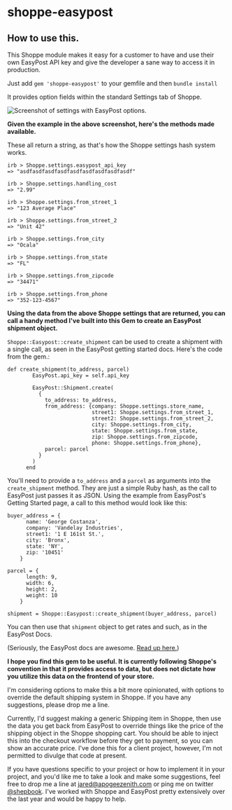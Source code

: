 # shoppe-easypost

## How to use this.

This Shoppe module makes it easy for a customer to have and use their own EasyPost API key and give the developer a sane way to access it in production.

Just add ```gem 'shoppe-easypost'``` to your gemfile and then ```bundle install```

It provides option fields within the standard Settings tab of Shoppe.

![Screenshot of settings with EasyPost options.](/../screenshots/screenshots/menu.png?raw=true "Screenshot showing EasyPost settings in Shoppe.")

**Given the example in the above screenshot, here's the methods made available.**

These all return a string, as that's how the Shoppe settings hash system works.

```
irb > Shoppe.settings.easypost_api_key
=> "asdfasdfasdfasdfasdfasdfasdfasdfasdf"

irb > Shoppe.settings.handling_cost
=> "2.99"

irb > Shoppe.settings.from_street_1
=> "123 Average Place"

irb > Shoppe.settings.from_street_2
=> "Unit 42"

irb > Shoppe.settings.from_city
=> "Ocala"

irb > Shoppe.settings.from_state
=> "FL"

irb > Shoppe.settings.from_zipcode
=> "34471"

irb > Shoppe.settings.from_phone
=> "352-123-4567"
```

**Using the data from the above Shoppe settings that are returned, you can call a handy method I've built into this Gem to create an EasyPost shipment object.**

```Shoppe::Easypost::create_shipment``` can be used to create a shipment with a single call, as seen in the EasyPost getting started docs. Here's the code from the gem.:

```
def create_shipment(to_address, parcel)
        EasyPost.api_key = self.api_key

        EasyPost::Shipment.create(
          {
            to_address: to_address,
            from_address: {company: Shoppe.settings.store_name,
                           street1: Shoppe.settings.from_street_1,
                           street2: Shoppe.settings.from_street_2,
                           city: Shoppe.settings.from_city,
                           state: Shoppe.settings.from_state,
                           zip: Shoppe.settings.from_zipcode,
                           phone: Shoppe.settings.from_phone},
            parcel: parcel
          }
        )
      end
```

You'll need to provide a ```to_address``` and a ```parcel``` as arguments into the ```create_shipment``` method. They are just a simple Ruby hash, as the call to EasyPost just passes it as JSON. Using the example from EasyPost's Getting Started page, a call to this method would look like this:

```
buyer_address = {
      name: 'George Costanza',
      company: 'Vandelay Industries',
      street1: '1 E 161st St.',
      city: 'Bronx',
      state: 'NY',
      zip: '10451'
    }

parcel = {
      length: 9,
      width: 6,
      height: 2,
      weight: 10
    }

shipment = Shoppe::Easypost::create_shipment(buyer_address, parcel)
```

You can then use that ```shipment``` object to get rates and such, as in the EasyPost Docs.

(Seriously, the EasyPost docs are awesome. [Read up here.](https://www.easypost.com/getting-started?lang=ruby))

**I hope you find this gem to be useful. It is currently following Shoppe's convention in that it provides access to data, but does not dictate how you utilize this data on the frontend of your store.**

I'm considering options to make this a bit more opinionated, with options to override the default shipping system in Shoppe. If you have any suggestions, please drop me a line.

Currently, I'd suggest making a generic Shipping item in Shoppe, then use the data you get back from EasyPost to override things like the price of the shipping object in the Shoppe shopping cart. You should be able to inject this into the checkout workflow before they get to payment, so you can show an accurate price. I've done this for a client project, however, I'm not permitted to divulge that code at present.

If you have questions specific to your project or how to implement it in your project, and you'd like me to take a look and make some suggestions, feel free to drop me a line at jared@apogeezenith.com or ping me on twitter [@shepbook](https://www.twitter.com/shepbook). I've worked with Shoppe and EasyPost pretty extensively over the last year and would be happy to help.